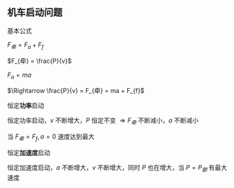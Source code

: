 ## 机车启动问题

基本公式

$F_{牵} = F_{a} + F_{f}$

$F_{牵} = \frac{P}{v}$

$F_{a} = ma$

$\Rightarrow \frac{P}{v} = F_{牵} = ma + F_{f}$



恒定**功率**启动

恒定功率启动，$v$ 不断增大，$P$ 恒定不变 $\Rightarrow F_{牵}$ 不断减小，$a$ 不断减小

当 $F_{牵} = F_{f}, a=0$ 速度达到最大



恒定**加速度**启动

恒定加速度启动，$a$ 不断增大，$v$ 不断增大，同时 $P$ 也在增大，当 $P = P_{额}$ 有最大速度